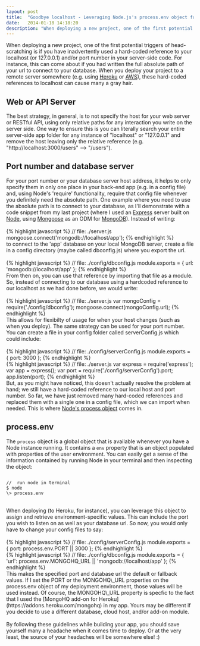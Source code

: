 ```yaml
---
layout: post
title:  "Goodbye localhost - Leveraging Node.js's process.env object for seamless deployment"
date:   2014-01-18 14:18:20
description: "When deploying a new project, one of the first potential triggers of head-scratching is if you have inadvertently used a hard-coded reference to your localhost (or 127.0.0.1) and/or port number in your server-side code."
---
```


When deploying a new project, one of the first potential triggers of head-scratching is if you have inadvertently used a hard-coded reference to your localhost (or 127.0.0.1) and/or port number in your server-side code. For instance, this can come about if you had written the full absolute path of your url to connect to your database.  When you deploy your project to a remote server somewhere (e.g. using [Heroku](https://www.heroku.com/) or [AWS](http://aws.amazon.com/)), these hard-coded references to localhost can cause many a gray hair.

## Web or API Server

The best strategy, in general, is to not specify the host for your web server or RESTful API, using only relative paths for any interaction you write on the server side.  One way to ensure this is you can literally search your entire server-side app folder for any instance of "localhost" or "127.0.0.1" and remove the host leaving only the relative reference (e.g. "http://localhost:3000/users" --> "/users").

## Port number and database server

For your port number or your database server host address, it helps to only specify them in only one place in your back-end app (e.g. in a config file) and, using Node's 'require' functionality, require that config file whenever you definitely need the absolute path.  One example where you need to use the absolute path is to connect to your database, as I'll demonstrate with a code snippet from my last project (where I used an [Express](http://expressjs.com) server built on [Node](http://nodejs.org/), using [Mongoose](http://mongoosejs.com/) as an ODM for [MongoDB](http://www.mongodb.org/)).  Instead of writing:
<br/>
<br/>
{% highlight javascript %}
//  file: ./server.js
  mongoose.connect('mongodb://localhost/app');
{% endhighlight %}
<br/>
 to connect to the 'app' database on your local MongoDB server, create a file in a config directory (maybe called dbconfig.js) where you export the url.
<br/>
<br/>
{% highlight javascript %}
//  file: ./config/dbconfig.js
  module.exports = {
    url: 'mongodb://localhost/app'
  };
{% endhighlight %}
<br/>
From then on, you can use that reference by importing that file as a module. So, instead of connecting to our database using a hardcoded reference to our localhost as we had done before, we would write:
<br/>
<br/>
{% highlight javascript %}
//  file: ./server.js
  var mongoConfig = require('./config/dbconfig');
  mongoose.connect(mongoConfig.url);
{% endhighlight %}
<br/>
This allows for flexibilty of usage for when your host changes (such as when you deploy).  The same strategy can be used for your port number.  You can create a file in your config folder called serverConfig.js which could include:
<br/>
<br/>
{% highlight javascript %}
//  file: ./config/serverConfig.js
  module.exports = {
    port: 3000
  };
{% endhighlight %}
<br/>
{% highlight javascript %}
//  file: ./server.js
  var express = require('express');
  var app = express();
  var port = require('./config/serverConfig').port;
  app.listen(port);
{% endhighlight %}
<br/>
But, as you might have noticed, this doesn't actually resolve the problem at hand; we still have a hard-coded reference to our local host and port number. So far, we have just removed many hard-coded references and replaced them with a single one in a config file, which we can import when needed.  This is where [Node's process object](http://nodejs.org/api/process.html#process_process) comes in.

## process.env

The <code>process</code> object is a global object that is available whenever you have a Node instance running.  It contains a <code>env</code> property that is an object populated with properties of the user environment.  You can easily get a sense of the information contained by running Node in your terminal and then inspecting the object:
<br/>
<pre><code>
//  run node in terminal
$ node
\> process.env
</pre></code>
<br/>
When deploying (to Heroku, for instance), you can leverage this object to assign and retrieve environment-specific values.  This can include the port you wish to listen on as well as your database url.  So now, you would only have to change your config files to say: 
<br/>
<br/>
{% highlight javascript %}
//  file: ./config/serverConfig.js
  module.exports = {
    port: process.env.PORT || 3000 
  };
{% endhighlight %}
<br/>
{% highlight javascript %}
//  file: ./config/dbconfig.js
  module.exports = {
    'url': process.env.MONGOHQ_URL || 'mongodb://localhost/app'
  };
{% endhighlight %}
<br/>
This makes the specified port and database url the default or fallback values. If I set the PORT or the MONGOHQ\_URL properties on the process.env object of my deployment environment, those values will be used instead. Of course, the MONGOHQ\_URL property is specfic to the fact that I used the [MongoHQ add-on for Heroku](https://addons.heroku.com/mongohq) in my app.  Yours may be different if you decide to use a different database, cloud host, and/or add-on module.
<br/>
<br/>
By following these guidelines while building your app, you should save yourself many a headache when it comes time to deploy.  Or at the very least, the source of your headaches will be somewhere else! :)
